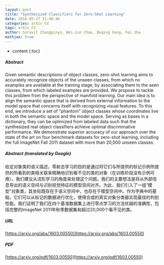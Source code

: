 ```yaml
---
layout: post
title: "Synthesized Classifiers for Zero-Shot Learning"
date: 2016-05-27 21:48:48
categories: arXiv_CV
tags: arXiv_CV
author: Soravit Changpinyo, Wei-Lun Chao, Boqing Gong, Fei Sha
mathjax: true
---
```


* content
{:toc}

##### Abstract
Given semantic descriptions of object classes, zero-shot learning aims to accurately recognize objects of the unseen classes, from which no examples are available at the training stage, by associating them to the seen classes, from which labeled examples are provided. We propose to tackle this problem from the perspective of manifold learning. Our main idea is to align the semantic space that is derived from external information to the model space that concerns itself with recognizing visual features. To this end, we introduce a set of "phantom" object classes whose coordinates live in both the semantic space and the model space. Serving as bases in a dictionary, they can be optimized from labeled data such that the synthesized real object classifiers achieve optimal discriminative performance. We demonstrate superior accuracy of our approach over the state of the art on four benchmark datasets for zero-shot learning, including the full ImageNet Fall 2011 dataset with more than 20,000 unseen classes.

##### Abstract (translated by Google)
给定对象类的语义描述，零射击学习的目的是通过将它们与所提供的标记示例所提供的所看到的类相关联来精确地识别看不见的类的对象（在训练阶段没有示例可用）。我们建议从流形学习的角度来处理这个问题。我们的主要想法是将从外部信息导出的语义空间与识别视觉特征的模型空间对齐。为此，我们引入了一组“模型”对象类，其坐标既存在于语义空间中，也存在于模型空间中。作为字典中的基础，它们可以从标记的数据进行优化，使得合成的真实对象分类器实现最佳的判别性能。我们证明了我们在四个基准数据集上进行零点学习的方法优越的准确性，包括完整的ImageNet 2011年秋季数据集和超过20,000个看不见的类。

##### URL
[https://arxiv.org/abs/1603.00550](https://arxiv.org/abs/1603.00550)

##### PDF
[https://arxiv.org/pdf/1603.00550](https://arxiv.org/pdf/1603.00550)

